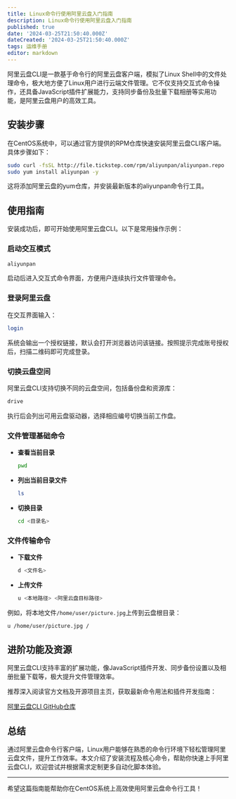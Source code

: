 ```yaml
---
title: Linux命令行使用阿里云盘入门指南
description: Linux命令行使用阿里云盘入门指南
published: true
date: '2024-03-25T21:50:40.000Z'
dateCreated: '2024-03-25T21:50:40.000Z'
tags: 运维手册
editor: markdown
---
```


阿里云盘CLI是一款基于命令行的阿里云盘客户端，模拟了Linux Shell中的文件处理命令，极大地方便了Linux用户进行云端文件管理。它不仅支持交互式命令操作，还具备JavaScript插件扩展能力，支持同步备份及批量下载相册等实用功能，是阿里云盘用户的高效工具。

<!-- more -->

## 安装步骤

在CentOS系统中，可以通过官方提供的RPM仓库快速安装阿里云盘CLI客户端。具体步骤如下：

```bash
sudo curl -fsSL http://file.tickstep.com/rpm/aliyunpan/aliyunpan.repo | sudo tee /etc/yum.repos.d/tickstep-aliyunpan.repo > /dev/null
sudo yum install aliyunpan -y
```

这将添加阿里云盘的yum仓库，并安装最新版本的aliyunpan命令行工具。

## 使用指南

安装成功后，即可开始使用阿里云盘CLI。以下是常用操作示例：

### 启动交互模式

```bash
aliyunpan
```

启动后进入交互式命令界面，方便用户连续执行文件管理命令。

### 登录阿里云盘

在交互界面输入：

```bash
login
```

系统会输出一个授权链接，默认会打开浏览器访问该链接。按照提示完成账号授权后，扫描二维码即可完成登录。

### 切换云盘空间

阿里云盘CLI支持切换不同的云盘空间，包括备份盘和资源库：

```bash
drive
```

执行后会列出可用云盘驱动器，选择相应编号切换当前工作盘。

### 文件管理基础命令

- **查看当前目录**

  ```bash
  pwd
  ```

- **列出当前目录文件**

  ```bash
  ls
  ```

- **切换目录**

  ```bash
  cd <目录名>
  ```

### 文件传输命令

- **下载文件**

  ```bash
  d <文件名>
  ```

- **上传文件**

  ```bash
  u <本地路径> <阿里云盘目标路径>
  ```

例如，将本地文件`/home/user/picture.jpg`上传到云盘根目录：

```bash
u /home/user/picture.jpg /
```

## 进阶功能及资源

阿里云盘CLI支持丰富的扩展功能，像JavaScript插件开发、同步备份设置以及相册批量下载等，极大提升文件管理效率。

推荐深入阅读官方文档及开源项目主页，获取最新命令用法和插件开发指南：

[阿里云盘CLI GitHub仓库](https://github.com/tickstep/aliyunpan)

## 总结

通过阿里云盘命令行客户端，Linux用户能够在熟悉的命令行环境下轻松管理阿里云盘文件，提升工作效率。本文介绍了安装流程及核心命令，帮助你快速上手阿里云盘CLI，欢迎尝试并根据需求定制更多自动化脚本体验。

---

希望这篇指南能帮助你在CentOS系统上高效使用阿里云盘命令行工具！